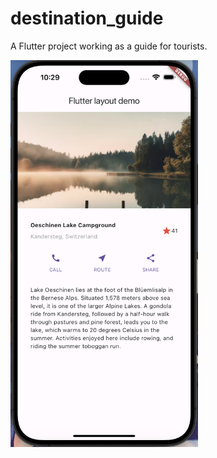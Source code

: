 # destination_guide

A Flutter project working as a guide for tourists.

<img src="ss.png" alt="lake image" width="300">